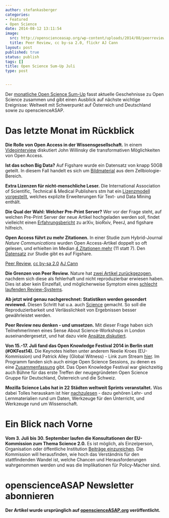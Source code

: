 ```yaml
---
author: stefankasberger
categories:
- Featured
- Open Science
date: 2014-08-12 13:11:54
image:
  src: http://openscienceasap.org/wp-content/uploads/2014/08/peerreview.jpg
  title: Peer Review, cc by-sa 2.0, flickr AJ Cann
layout: post
published: true
status: publish
tags: []
title: Open Science Sum-Up Juli
type: post


---
```


Der [monatliche Open Science Sum-Up](http://openscienceasap.org/social/monthly-sum-up/) fasst aktuelle Geschehnisse zu Open Science zusammen und gibt einen Ausblick auf nächste wichtige Ereignisse: Weltweit mit Schwerpunkt auf Österreich und Deutschland sowie zu openscienceASAP.

# Das letzte Monat im Rückblick

**Die Rolle von Open Access in der Wissensgesellschaft.** In einem [Videointerview](http://www.editage.com/insights/beyond-open-access-sharing-research-derived-knowledge-with-society) diskutiert John Willinsky die transformativen Möglichkeiten von Open Access.

**Ist das schon Big Data?** Auf Figshare wurde ein Datensatz von knapp 50GB geteilt. In diesem Fall handelt es sich um [Bildmaterial](http://peccoud.vbi.vt.edu/uploaded-large-set-of-raw-data-on-figshare/) aus dem Zellbiologie-Bereich.

**Extra Lizenzen für nicht-menschliche Leser.** Die International Association of Scientific, Technical & Medical Publishers stm hat ein [Lizenzmodell vorgestellt](http://www.stm-assoc.org/open-access-licensing/), welches explizite Erweiterungen für Text- und Data Mining enthält.

**Die Qual der Wahl: Welcher Pre-Print Server?** Wer vor der Frage steht, auf welchen Pre-Print Server der neue Artikel hochgeladen werden soll, findet vielleicht einen [Erfahrungsbericht](http://jabberwocky.weecology.org/2014/07/07/which-preprint-server-should-i-use/) zu arXiv, bioRxiv, PeerJ, and figshare hilfreich.

**Open Access führt zu mehr Zitationen.** In einer Studie zum Hybrid-Journal _Nature Communications_ wurden Open Access-Artikel doppelt so oft gelesen, und erhielten im Median [4 Zitationen mehr](http://www.nature.com/press_releases/ncomms-report.html) (11 statt 7). Den [Datensatz](http://figshare.com/authors/Nature_Communications/598818) zur Studie gibt es auf Figshare.

 [Peer Review](https://www.flickr.com/photos/ajc1/6735929719), [cc by-sa 2.0](https://creativecommons.org/licenses/by-sa/2.0/) [AJ Cann](https://www.flickr.com/photos/ajc1/)

**Die Grenzen von Peer Review.** Nature hat [zwei Artikel zurückgezogen](http://www.theguardian.com/commentisfree/2014/jul/06/guardian-view-end-peer-review-scientific-journals), nachdem sich diese als fehlerhaft und nicht reproduzierbar erwiesen haben. Dies ist aber kein Einzelfall, und möglicherweise Symptom eines [schlecht laufenden Review-Systems](http://www.theguardian.com/science/blog/2014/jul/14/retractions-journal-publishers-scientific-papers-peer-review).

**Ab jetzt wird genau nachgerechnet: Statistiken werden gesondert reviewed.** Diesen Schritt hat u.a. auch [Science](http://www.nature.com/news/science-joins-push-to-screen-statistics-in-papers-1.15509?WT.ec_id=NEWS-20140708) gemacht. So soll die Reproduzierbarkeit und Verlässlichkeit von Ergebnissen besser gewährleistet werden.

**Peer Review neu denken - und umsetzen.** Mit dieser Frage haben sich TeilnehmerInnen eines Sense About Science-Workshops in London auseinandergesetzt, und hat dazu viele [Ansätze diskutiert](http://blogs.biomedcentral.com/bmcblog/2014/04/28/are-there-alternatives-to-peer-review/).

**Von 15.-17. Juli fand das Open Knowledge Festival 2014 in Berlin statt (#OKFest14).** Die Keynotes hielten unter anderem Neelie Kroes (EU-Kommission) und Patrick Alley (Global Witness) - Link zum Stream [hier](http://2014.okfestival.org/). Im Programm fanden sich auch einige Open Science Sessions, zu denen es eine [Zusammenfassung](http://science.okfn.org/okfest14-open-science-round-up) gibt. Das Open Knowledge Festival war gleichzeitig auch Bühne für das erste Treffen der neugegründeten Open Science Gruppe für Deutschland, Österreich und die Schweiz.

**Mozilla Science Labs hat in 22 Städten weltweit Sprints veranstaltet.** Was dabei Tolles herauskam ist hier [nachzulesen](http://mozillascience.org/the-mozsprint-heard-round-the-world/) - dazu gehören Lehr- und Lernmaterialien rund um Daten, Werkzeuge für den Unterricht, und Werkzeuge rund um Wissenschaft.

# Ein Blick nach Vorne

**Vom 3. Juli bis 30. September laufen die Konsultationen der EU-Kommission zum Thema Science 2.0.** Es ist möglich, als Einzelperson, Organisation oder öffentliche Institution [Beiträge einzureichen](http://ec.europa.eu/research/consultations/science-2.0/consultation_en.htm). Die Kommission will herausfinden, wie hoch das Verständnis für den stattfindenden Wandel ist, welche Chancen und Herausforderungen wahrgenommen werden und was die Implikationen für Policy-Macher sind.

# openscienceASAP Newsletter abonnieren

**Der Artikel wurde ursprünglich auf [openscienceASAP.org](http://openscienceasap.org/stream/2014/08/05/open-science-sum-up-juli/) veröffentlicht.**